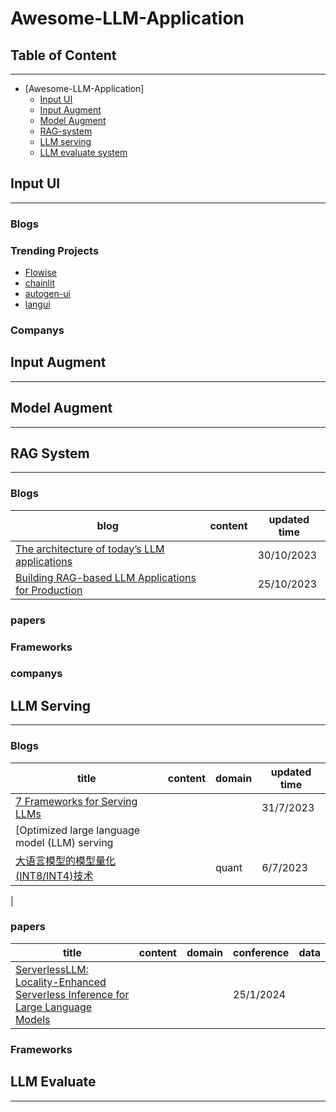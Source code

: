 # Awesome-LLM-Application

## Table of Content
-----

- [Awesome-LLM-Application]
  - [Input UI](#input-ui)
  - [Input Augment](#input-augment)
  - [Model Augment](#model-augment)
  - [RAG-system](#rag-system)
  - [LLM serving](#llm-serving)
  - [LLM evaluate system](#llm-evaluate-system)


## Input UI
----
### Blogs
### Trending Projects
- [Flowise](https://github.com/FlowiseAI/Flowise)
- [chainlit](https://github.com/Chainlit/chainlit)
- [autogen-ui](https://github.com/victordibia/autogen-ui)
- [langui](https://github.com/ahmadbilaldev/langui)
### Companys

## Input Augment
-----

## Model Augment
----

## RAG System
-----
### Blogs
|blog|content|updated time
|-----|------|-------|
|[The architecture of today’s LLM applications](https://github.blog/2023-10-30-the-architecture-of-todays-llm-applications/)||30/10/2023
|[Building RAG-based LLM Applications for Production](https://www.anyscale.com/blog/a-comprehensive-guide-for-building-rag-based-llm-applications-part-1)||25/10/2023
### papers
### Frameworks


### companys

## LLM Serving
-----
### Blogs
|title|content|domain|updated time|
|-----|------|-------|-----------|
|[7 Frameworks for Serving LLMs](https://betterprogramming.pub/frameworks-for-serving-llms-60b7f7b23407)|||31/7/2023|
|[Optimized large language model (LLM) serving
|[大语言模型的模型量化(INT8/INT4)技术](https://zhuanlan.zhihu.com/p/627436535)||quant|6/7/2023|
|


### papers
|title|content|domain|conference|data|
|-----|-------|-------|----------|-----|
|[ServerlessLLM: Locality-Enhanced Serverless Inference for Large Language Models](https://arxiv.org/abs/2401.14351)|||25/1/2024|


### Frameworks

## LLM Evaluate
-----